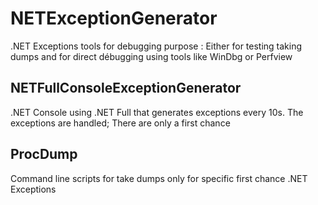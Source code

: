 # NETExceptionGenerator
.NET Exceptions tools for debugging purpose : Either for testing taking dumps and for direct débugging using tools like WinDbg or Perfview

## NETFullConsoleExceptionGenerator
.NET Console using .NET Full that generates exceptions every 10s. The exceptions are handled; There are only a first chance

## ProcDump
Command line scripts for take dumps only for specific first chance .NET Exceptions
